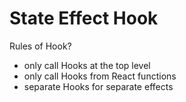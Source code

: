 # State Effect Hook

Rules of Hook?

- only call Hooks at the top level
- only call Hooks from React functions
- separate Hooks for separate effects
